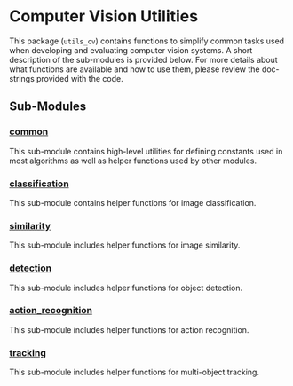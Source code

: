 # Computer Vision Utilities # 

This package (`utils_cv`) contains functions to simplify common tasks
used when developing and evaluating computer vision systems.  A short
description of the sub-modules is provided below. For more details
about what functions are available and how to use them, please review
the doc-strings provided with the code.


## Sub-Modules

### [common](common)

This sub-module contains high-level utilities for defining constants
used in most algorithms as well as helper functions used by other
modules.

### [classification](classification)

This sub-module contains helper functions for image classification.

### [similarity](./similarity)

This sub-module includes helper functions for image similarity.

### [detection](./detection)

This sub-module includes helper functions for object detection.

### [action_recognition](./action_recognition)

This sub-module includes helper functions for action recognition.

### [tracking](./tracking)

This sub-module includes helper functions for multi-object tracking.
